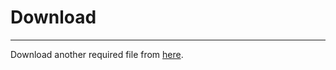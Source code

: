 # Download
---
 Download another required file from [here](https://drive.google.com/drive/folders/1z1zsISg4B1vNWiGZCt8wVkWcwiBI5YbC?usp=share_link).
